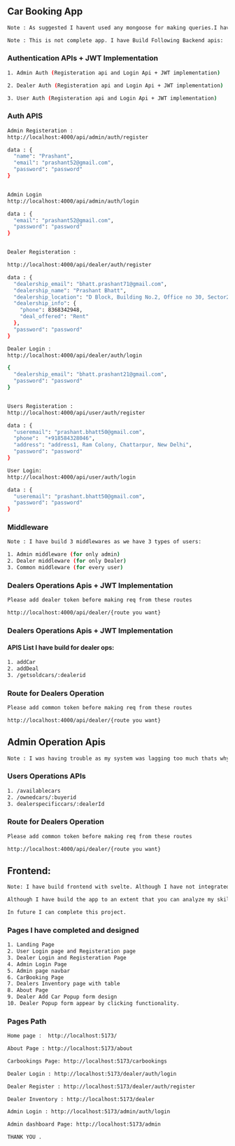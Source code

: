 ## Car Booking App


```bash 
Note : As suggested I havent used any mongoose for making queries.I have build all these with raw mongodb queries. For all queries I have build seperate functions for different users (admin, dealer, user) 
```

```bash 
Note : This is not complete app. I have Build Following Backend apis: 
```

### Authentication APIs + JWT Implementation

```bash
1. Admin Auth (Registeration api and Login Api + JWT implementation)

2. Dealer Auth (Registeration api and Login Api + JWT implementation)

3. User Auth (Registeration api and Login Api + JWT implementation)
```

### Auth APIS

```bash 
Admin Registeration : 
http://localhost:4000/api/admin/auth/register

data : {
  "name": "Prashant", 
  "email": "prashant52@gmail.com", 
  "password": "password"
}


Admin Login 
http://localhost:4000/api/admin/auth/login

data : {
  "email": "prashant52@gmail.com", 
  "password": "password"
}


Dealer Registeration : 

http://localhost:4000/api/dealer/auth/register

data : {
  "dealership_email": "bhatt.prashant71@gmail.com",
  "dealership_name": "Prashant Bhatt", 
  "dealership_location": "D Block, Building No.2, Office no 30, Sector21, Gurugram, Haryana",
  "dealership_info": { 
    "phone": 8368342948, 
    "deal_offered": "Rent"
  }, 
  "password": "password"
}

Dealer Login : 
http://localhost:4000/api/dealer/auth/login

{
  "dealership_email": "bhatt.prashant21@gmail.com",
  "password": "password"
}


Users Registeration : 
http://localhost:4000/api/user/auth/register

data : {
  "useremail": "prashant.bhatt50@gmail.com", 
  "phone":  "+918584328046", 
  "address": "address1, Ram Colony, Chattarpur, New Delhi", 
  "password": "password"
}

User Login: 
http://localhost:4000/api/user/auth/login

data : {
  "useremail": "prashant.bhatt50@gmail.com", 
  "password": "password"
}
```

### Middleware 

```bash
Note : I have build 3 middlewares as we have 3 types of users: 

1. Admin middleware (for only admin)
2. Dealer middleware (for only Dealer)
3. Common middleware (for every user)
```

### Dealers Operations Apis + JWT Implementation

```bash
Please add dealer token before making req from these routes

http://localhost:4000/api/dealer/{route you want}

```

### Dealers Operations Apis + JWT Implementation

#### APIS List I have build for dealer ops: 

```bash
1. addCar
2. addDeal
3. /getsoldcars/:dealerid
```

### Route for Dealers Operation
```bash
Please add common token before making req from these routes

http://localhost:4000/api/dealer/{route you want}

```

## Admin Operation Apis

```bash
Note : I was having trouble as my system was lagging too much thats why I was not able to complete the full Project.
```


### Users Operations APIs

```bash
1. /availablecars
2. /ownedcars/:buyerid
3. dealerspecificcars/:dealerId
```

### Route for Dealers Operation
```bash
Please add common token before making req from these routes

http://localhost:4000/api/dealer/{route you want}

```

## Frontend: 

```bash
Note: I have build frontend with svelte. Although I have not integrated Apis. As I have already mentioned earlier there was a shortage of timing and system issue and I have also spend time in designing the frontend. So please excuse me.
```

```bash
Although I have build the app to an extent that you can analyze my skills.

In future I can complete this project.
```

### Pages I have completed and designed 

```bash
1. Landing Page
2. User Login page and Registeration page
3. Dealer Login and Registeration Page
4. Admin Login Page
5. Admin page navbar
6. CarBooking Page
7. Dealers Inventory page with table
8. About Page
9. Dealer Add Car Popup form design
10. Dealer Popup form appear by clicking functionality.
```

### Pages Path

```bash
Home page :  http://localhost:5173/

About Page : http://localhost:5173/about

Carbookings Page: http://localhost:5173/carbookings

Dealer Login : http://localhost:5173/dealer/auth/login

Dealer Register : http://localhost:5173/dealer/auth/register

Dealer Inventory : http://localhost:5173/dealer

Admin Login : http://localhost:5173/admin/auth/login

Admin dashboard Page: http://localhost:5173/admin


```

```bash
THANK YOU . 
```

